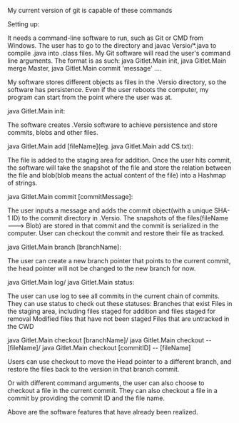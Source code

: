 My current version of git is capable of these commands

Setting up:

It needs a command-line software to run, such as Git or CMD from Windows. The user has to go to the directory and javac Versio/*.java to compile .java into .class files. My Git software will read the user's command line arguments. The format is as such: java Gitlet.Main init, java Gitlet.Main merge Master, java Gitlet.Main commit 'message' .... 
 
My software stores different objects as files in the .Versio directory, so the software has persistence. Even if the user reboots the computer, my program can start from the point where the user was at.
 
java Gitlet.Main init:

The software creates .Versio software to achieve persistence and store commits, blobs and other files.
 
java Gitlet.Main add [fileName](eg. java Gitlet.Main add CS.txt):

The file is added to the staging area for addition. Once the user hits commit, the software will take the snapshot of the file and store the relation between the file and blob(blob means the actual content of the file) into a Hashmap of strings.

java Gitlet.Main commit [commitMessage]: 

The user inputs a message and adds the commit object(with a unique SHA-1 ID) to the commit directory in .Versio. The snapshots of the files(fileName ---> Blob) are stored in that commit and the commit is serialized in the computer. User can checkout the commit and restore their file as tracked.

java Gitlet.Main branch [branchName]:
  
The user can create a new branch pointer that points to the current commit, the head pointer will not be changed to the new branch for now.
 
java Gitlet.Main log/ java Gitlet.Main status:

The user can use log to see all commits in the current chain of commits. They can use status to check out these statuses:
Branches that exist
Files in the staging area, including files staged for addition and files staged for removal
Modified files that have not been staged
Files that are untracked in the CWD

java Gitlet.Main checkout [branchName]/ java Gitlet.Main checkout -- [fileName]/ java Gitlet.Main checkout [commitID] -- [fileName]

Users can use checkout to move the Head pointer to a different branch, and restore the files back to the version in that branch commit.
  
Or with different command arguments, the user can also choose to checkout a file in the current commit. They can also checkout a file in a commit by providing the commit ID and the file name.

Above are the software features that have already been realized.
